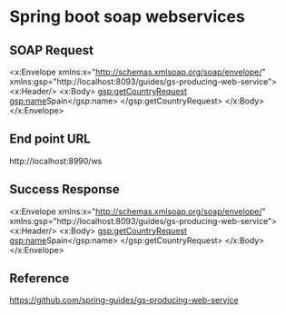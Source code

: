 Spring boot soap webservices
======================================

SOAP Request 
-------------------------------------------------------------------------
<x:Envelope xmlns:x="http://schemas.xmlsoap.org/soap/envelope/" xmlns:gsp="http://localhost:8093/guides/gs-producing-web-service">
    <x:Header/>
    <x:Body>
        <gsp:getCountryRequest>
            <gsp:name>Spain</gsp:name>
        </gsp:getCountryRequest>
    </x:Body>
</x:Envelope>

End point URL 
-----------------------------------------------------------------
http://localhost:8990/ws


Success Response 
-----------------------------------------------------------------

<x:Envelope xmlns:x="http://schemas.xmlsoap.org/soap/envelope/" xmlns:gsp="http://localhost:8093/guides/gs-producing-web-service">
    <x:Header/>
    <x:Body>
        <gsp:getCountryRequest>
            <gsp:name>Spain</gsp:name>
        </gsp:getCountryRequest>
    </x:Body>
</x:Envelope>

Reference
-----------------------------------------------------------------
https://github.com/spring-guides/gs-producing-web-service
 
